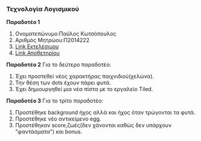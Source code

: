 ### Τεχνολογία Λογισμικού

**Παραδοτέο 1**
1. Ονοματεπώνυμο:Παύλος Κωτσόπουλος
2. Αριθμός Μητρώου:Π2014222
3. [Link Εκτελέσιμου](https://paulosflorina.github.io/pacman/pacman.html)
4. [Link Αποθετηρίου](https://github.com/Paulosflorina/pacman)

**Παραδοτέο 2**
Για το δεύτερο παραδοτέο:
1. Έχει προστεθεί νέος χαρακτήρας παιχνιδιού(χελώνα).
2. Την θέση των dots έχουν πάρει φυτά.
3. Έχει δημιουργηθεί μια νέα πίστα με το εργαλείο Tiled.

**Παραδοτέο 3**
Για το τρίτο παραδοτέο:
1. Προστέθηκε background ήχος αλλά και ήχος όταν τρώγονται τα φυτά.
2. Προστέθηκε νέο αντικείμενο egg.
3. Προστέθηκαν score,ζωές(δεν χάνονται καθώς δεν υπάρχουν "φαντάσματα") και bonus.
